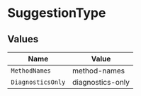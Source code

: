 # SuggestionType


## Values

| Name              | Value             |
| ----------------- | ----------------- |
| `MethodNames`     | method-names      |
| `DiagnosticsOnly` | diagnostics-only  |